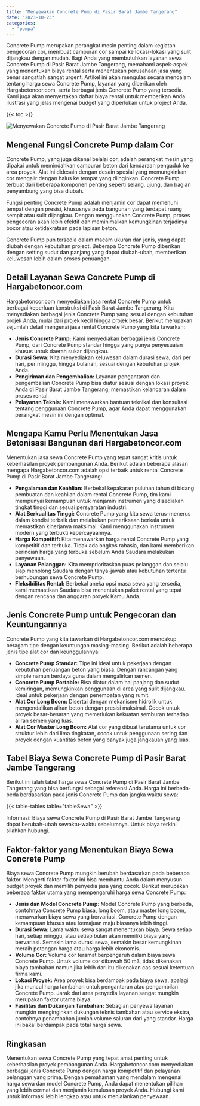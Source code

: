 ```yaml
---
title: "Menyewakan Concrete Pump di Pasir Barat Jambe Tangerang"
date: "2023-10-23"
categories: 
  - "pompa"
---
```




Concrete Pump merupakan perangkat mesin penting dalam kegiatan pengecoran cor, membuat campuran cor sampai ke lokasi-lokasi yang sulit dijangkau dengan mudah. Bagi Anda yang membutuhkan layanan sewa Concrete Pump di Pasir Barat Jambe Tangerang, memahami aspek-aspek yang menentukan biaya rental serta menentukan perusahaan jasa yang benar sangatlah sangat urgent. Artikel ini akan mengulas secara mendalam tentang harga sewa Concrete Pump, layanan yang diberikan oleh Hargabetoncor.com, serta berbagai jenis Concrete Pump yang tersedia. Kami juga akan menyertakan daftar biaya rental untuk memberikan Anda ilustrasi yang jelas mengenai budget yang diperlukan untuk project Anda.

{{< toc >}}

![Menyewakan Concrete Pump di Pasir Barat Jambe Tangerang](https://hargareadymixid.github.io/pompa/concrete-pump%20(12).png)

## Mengenal Fungsi Concrete Pump dalam Cor

Concrete Pump, yang juga dikenal belalai cor, adalah perangkat mesin yang dipakai untuk memindahkan campuran beton dari kendaraan pengaduk ke area proyek. Alat ini didesain dengan desain spesial yang memungkinkan cor mengalir dengan halus ke tempat yang diinginkan. Concrete Pump terbuat dari beberapa komponen penting seperti selang, ujung, dan bagian penyambung yang bisa diubah.

Fungsi penting Concrete Pump adalah menjamin cor dapat memenuhi tempat dengan presisi, khususnya pada bangunan yang terdapat ruang sempit atau sulit dijangkau. Dengan menggunakan Concrete Pump, proses pengecoran akan lebih efektif dan meminimalkan kemungkinan terjadinya bocor atau ketidakrataan pada lapisan beton.

Concrete Pump pun tersedia dalam macam ukuran dan jenis, yang dapat diubah dengan kebutuhan project. Beberapa Concrete Pump diberikan dengan setting sudut dan panjang yang dapat diubah-ubah, memberikan keluwesan lebih dalam proses penuangan.

## Detail Layanan Sewa Concrete Pump di Hargabetoncor.com

Hargabetoncor.com menyediakan jasa rental Concrete Pump untuk berbagai keperluan konstruksi di Pasir Barat Jambe Tangerang. Kita menyediakan berbagai jenis Concrete Pump yang sesuai dengan kebutuhan projek Anda, mulai dari projek kecil hingga projek besar. Berikut merupakan sejumlah detail mengenai jasa rental Concrete Pump yang kita tawarkan:

- **Jenis Concrete Pump:** Kami menyediakan berbagai jenis Concrete Pump, dari Concrete Pump standar hingga yang punya penyesuaian khusus untuk daerah sukar dijangkau.
- **Durasi Sewa:** Kita menyediakan keluwesan dalam durasi sewa, dari per hari, per minggu, hingga bulanan, sesuai dengan kebutuhan projek Anda.
- **Pengiriman dan Pengembalian:** Layanan pengantaran dan pengembalian Concrete Pump bisa diatur sesuai dengan lokasi proyek Anda di Pasir Barat Jambe Tangerang, memastikan kelancaran dalam proses rental.
- **Pelayanan Teknis:** Kami menawarkan bantuan teknikal dan konsultasi tentang penggunaan Concrete Pump, agar Anda dapat menggunakan perangkat mesin ini dengan optimal.

## Mengapa Kamu Perlu Menentukan Jasa Betonisasi Bangunan dari Hargabetoncor.com

Menentukan jasa sewa Concrete Pump yang tepat sangat kritis untuk keberhasilan proyek pembangunan Anda. Berikut adalah beberapa alasan mengapa Hargabetoncor.com adalah opsi terbaik untuk rental Concrete Pump di Pasir Barat Jambe Tangerang:

- **Pengalaman dan Keahlian:** Berbekal kepakaran puluhan tahun di bidang pembuatan dan keahlian dalam rental Concrete Pump, tim kami mempunyai kemampuan untuk menjamin instrumen yang disediakan tingkat tinggi dan sesuai persyaratan industri.
- **Alat Berkualitas Tinggi:** Concrete Pump yang kita sewa terus-menerus dalam kondisi terbaik dan melakukan pemeriksaan berkala untuk memastikan kinerjanya maksimal. Kami menggunakan instrumen modern yang terbukti kepercayaannya.
- **Harga Kompetitif:** Kita menawarkan harga rental Concrete Pump yang kompetitif dan terbuka. Tidak ada ongkos rahasia, dan kami memberikan perincian harga yang terbuka sebelum Anda Saudara melakukan penyewaan.
- **Layanan Pelanggan:** Kita memprioritaskan puas pelanggan dan selalu siap menolong Saudara dengan tanya-jawab atau kebutuhan tertentu berhubungan sewa Concrete Pump.
- **Fleksibilitas Rental:** Berbekal aneka opsi masa sewa yang tersedia, kami memastikan Saudara bisa menentukan paket rental yang tepat dengan rencana dan anggaran proyek Kamu Anda.

## Jenis Concrete Pump untuk Pengecoran dan Keuntungannya

Concrete Pump yang kita tawarkan di Hargabetoncor.com mencakup beragam tipe dengan keuntungan masing-masing. Berikut adalah beberapa jenis tipe alat cor dan keunggulannya:

- **Concrete Pump Standar:** Tipe ini ideal untuk pekerjaan dengan kebutuhan penuangan beton yang biasa. Dengan rancangan yang simple namun berdaya guna dalam mengalirkan semen.
- **Concrete Pump Portable:** Bisa diatur dalam hal panjang dan sudut kemiringan, memungkinkan penggunaan di area yang sulit dijangkau. Ideal untuk pekerjaan dengan penempatan yang rumit.
- **Alat Cor Long Boom:** Disertai dengan mekanisme hidrolik untuk mengendalikan aliran beton dengan presisi maksimal. Cocok untuk proyek besar-besaran yang memerlukan kekuatan semburan terhadap aliran semen yang luas.
- **Alat Cor Master Long Boom:** Alat cor yang dibuat terutama untuk cor struktur lebih dari lima tingkatan, cocok untuk penggunaan sering dan proyek dengan kuantitas beton yang banyak juga jangkauan yang luas.

## Tabel Biaya Sewa Concrete Pump di Pasir Barat Jambe Tangerang

Berikut ini ialah tabel harga sewa Concrete Pump di Pasir Barat Jambe Tangerang yang bisa berfungsi sebagai referensi Anda. Harga ini berbeda-beda berdasarkan pada jenis Concrete Pump dan jangka waktu sewa:

{{< table-tables table="tableSewa" >}}

Informasi: Biaya sewa Concrete Pump di Pasir Barat Jambe Tangerang dapat berubah-ubah sewaktu-waktu sebelumnya. Untuk biaya terkini silahkan hubungi.

## Faktor-faktor yang Menentukan Biaya Sewa Concrete Pump

Biaya sewa Concrete Pump mungkin berubah berdasarkan pada beberapa faktor. Mengerti faktor-faktor ini bisa membantu Anda dalam menyusun budget proyek dan memilih penyedia jasa yang cocok. Berikut merupakan beberapa faktor utama yang mempengaruhi harga sewa Concrete Pump:

- **Jenis dan Model Concrete Pump:** Model Concrete Pump yang berbeda, contohnya Concrete Pump biasa, long boom, atau master long boom, menawarkan biaya sewa yang bervariasi. Concrete Pump dengan kemampuan khusus atau kemajuan maju biasanya lebih tinggi.
- **Durasi Sewa:** Lama waktu sewa sangat menentukan biaya. Sewa setiap hari, setiap minggu, atau setiap bulan akan memiliki biaya yang bervariasi. Semakin lama durasi sewa, semakin besar kemungkinan meraih potongan harga atau harga lebih ekonomis.
- **Volume Cor:** Volume cor teramat berpengaruh dalam biaya sewa Concrete Pump. Untuk volume cor dibawah 50 m3, tidak dikenakan biaya tambahan namun jika lebih dari itu dikenakan cas sesuai ketentuan firma kami.
- **Lokasi Proyek:** Area proyek bisa berdampak pada biaya sewa, apalagi jika muncul harga tambahan untuk pengantaran atau pengambilan Concrete Pump. Jarak dari area penyedia layanan sangat mungkin merupakan faktor utama biaya.
- **Fasilitas dan Dukungan Tambahan:** Sebagian penyewa layanan mungkin menginginkan dukungan teknis tambahan atau service ekstra, contohnya penambahan jumlah volume saluran dari yang standar. Harga ini bakal berdampak pada total harga sewa.

## Ringkasan

Menentukan sewa Concrete Pump yang tepat amat penting untuk keberhasilan proyek pembangunan Anda. Hargabetoncor.com menyediakan berbagai jenis Concrete Pump dengan harga kompetitif dan pelayanan pelanggan yang prima. Dengan pemahaman yang mendalam mengenai harga sewa dan model Concrete Pump, Anda dapat menentukan pilihan yang lebih cermat dan menjamin kemulusan proyek Anda. Hubungi kami untuk informasi lebih lengkap atau untuk menjalankan penyewaan.
